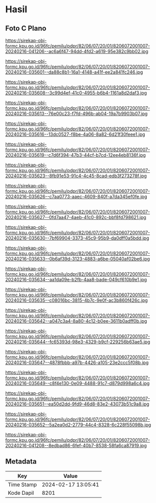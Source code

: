# Hasil

## Foto C Plano

https://sirekap-obj-formc.kpu.go.id/96fc/pemilu/pdpr/82/06/07/20/01/8206072001007-20240216-041206--ac6a6f47-94dd-4fd2-a619-95e382c9bb02.jpg

https://sirekap-obj-formc.kpu.go.id/96fc/pemilu/pdpr/82/06/07/20/01/8206072001007-20240216-035601--da88c8b1-16a1-4148-a41f-ee2a841fc246.jpg

https://sirekap-obj-formc.kpu.go.id/96fc/pemilu/pdpr/82/06/07/20/01/8206072001007-20240216-035608--3c99d4ef-41c0-4955-b6b4-1161a8d2daf3.jpg

https://sirekap-obj-formc.kpu.go.id/96fc/pemilu/pdpr/82/06/07/20/01/8206072001007-20240216-035613--76e00c23-f7fd-496b-ab04-19a7b9903b07.jpg

https://sirekap-obj-formc.kpu.go.id/96fc/pemilu/pdpr/82/06/07/20/01/8206072001007-20240216-035616--13dc0527-f8be-4a06-8a82-6d21f30feee1.jpg

https://sirekap-obj-formc.kpu.go.id/96fc/pemilu/pdpr/82/06/07/20/01/8206072001007-20240216-035619--c7d6f394-47b3-44cf-b7cd-12ee4eb8136f.jpg

https://sirekap-obj-formc.kpu.go.id/96fc/pemilu/pdpr/82/06/07/20/01/8206072001007-20240216-035623--8fb91e53-91c4-4c45-8cad-edb3f273278f.jpg

https://sirekap-obj-formc.kpu.go.id/96fc/pemilu/pdpr/82/06/07/20/01/8206072001007-20240216-035626--c7aa0773-aaec-4609-840f-a7da345ef0fe.jpg

https://sirekap-obj-formc.kpu.go.id/96fc/pemilu/pdpr/82/06/07/20/01/8206072001007-20240216-035627--0fd7aa47-4aeb-41c0-892c-bbf8fd798621.jpg

https://sirekap-obj-formc.kpu.go.id/96fc/pemilu/pdpr/82/06/07/20/01/8206072001007-20240216-035630--7bf69904-3373-45c9-95b9-da0dff0a5bdd.jpg

https://sirekap-obj-formc.kpu.go.id/96fc/pemilu/pdpr/82/06/07/20/01/8206072001007-20240216-035633--0b6af39d-3123-4883-a6be-05040af02be6.jpg

https://sirekap-obj-formc.kpu.go.id/96fc/pemilu/pdpr/82/06/07/20/01/8206072001007-20240216-035634--aa1da09e-b2fb-4aa8-bade-049cf610b9e1.jpg

https://sirekap-obj-formc.kpu.go.id/96fc/pemilu/pdpr/82/06/07/20/01/8206072001007-20240216-035635--c08016bc-3815-4b7c-9e0f-ac3b860f426c.jpg

https://sirekap-obj-formc.kpu.go.id/96fc/pemilu/pdpr/82/06/07/20/01/8206072001007-20240216-035642--a047c3a4-8a80-4c12-b0ee-3611b0adff0b.jpg

https://sirekap-obj-formc.kpu.go.id/96fc/pemilu/pdpr/82/06/07/20/01/8206072001007-20240216-035644--fc65393d-98e3-4329-b9cf-229256b63ae5.jpg

https://sirekap-obj-formc.kpu.go.id/96fc/pemilu/pdpr/82/06/07/20/01/8206072001007-20240216-035647--4878fbbb-a97b-4426-a105-23e2ccc5f08b.jpg

https://sirekap-obj-formc.kpu.go.id/96fc/pemilu/pdpr/82/06/07/20/01/8206072001007-20240216-035649--c8f4e130-0e09-4488-91c7-d879d998a6c4.jpg

https://sirekap-obj-formc.kpu.go.id/96fc/pemilu/pdpr/82/06/07/20/01/8206072001007-20240216-035651--ea50d2dd-9fd9-46d8-83e2-43073b51c9a8.jpg

https://sirekap-obj-formc.kpu.go.id/96fc/pemilu/pdpr/82/06/07/20/01/8206072001007-20240216-035652--5a2ea0d2-2779-44c4-8328-6c228f55098b.jpg

https://sirekap-obj-formc.kpu.go.id/96fc/pemilu/pdpr/82/06/07/20/01/8206072001007-20240216-041208--8edbad86-6fef-40b7-8538-58fa6ca87919.jpg


## Metadata

| Key        | Value               |
| ---------- | ------------------- |
| Time Stamp | 2024-02-17 13:05:41 |
| Kode Dapil | 8201                |



